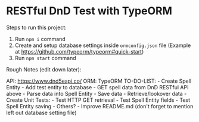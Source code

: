 # RESTful DnD Test with TypeORM

Steps to run this project:

1. Run `npm i` command
2. Create and setup database settings inside `ormconfig.json` file (Example at https://github.com/typeorm/typeorm#quick-start)
3. Run `npm start` command


Rough Notes (edit down later):

API: https://www.dnd5eapi.co/
ORM: TypeORM
TO-DO-LIST:
	- Create Spell Entity
	- Add test entity to database
	- GET spell data from DnD RESTful API above
	- Parse data into Spell Entity
	- Save data
	- Retrieve/lookover data
	- Create Unit Tests:
		- Test HTTP GET retrieval
		- Test Spell Entity fields
		- Test Spell Entity saving
		- Others?
	- Improve README.md (don't forget to mention left out database setting file)